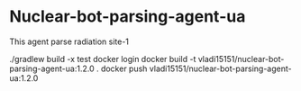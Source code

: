 # Nuclear-bot-parsing-agent-ua
This agent parse radiation site-1

./gradlew build -x test
docker login
docker build -t vladi15151/nuclear-bot-parsing-agent-ua:1.2.0 .
docker push vladi15151/nuclear-bot-parsing-agent-ua:1.2.0   